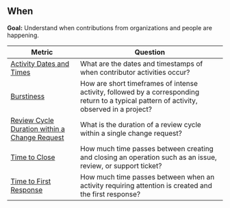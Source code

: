 ## When

**Goal:** Understand when contributions from organizations and people are happening.

| Metric | Question |
| --- | --- |
| [Activity Dates and Times](activity-dates-and-times.md) | What are the dates and timestamps of when contributor activities occur? |
| [Burstiness](burstiness.md) | How are short timeframes of intense activity, followed by a corresponding return to a typical pattern of activity, observed in a project? |
|[Review Cycle Duration within a Change Request](review-cycle-duration-within-a-change-request.md) | What is the duration of a review cycle within a single change request? |
| [Time to Close](time-to-close.md) | How much time passes between creating and closing an operation such as an issue, review, or support ticket? |
| [Time to First Response](time-to-first-response.md) | How much time passes between when an activity requiring attention is created and the first response? |
